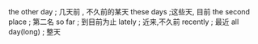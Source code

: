 the other day ; 几天前 , 不久前的某天
these days ;这些天, 目前
the second place ; 第二名
so far ; 到目前为止 
lately ; 近来,不久前
recently ; 最近
all day(long) ; 整天
